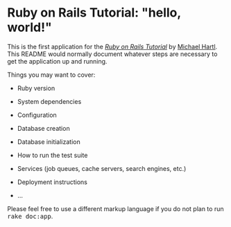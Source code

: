 # Ruby on Rails Tutorial: "hello, world!"

This is the first application for the [*Ruby on Rails Tutorial*](http://www.railstutorial.org/) by [Michael Hartl](http://www.michaelhartl.com/).
This README would normally document whatever steps are necessary to get the
application up and running.

Things you may want to cover:

* Ruby version

* System dependencies

* Configuration

* Database creation

* Database initialization

* How to run the test suite

* Services (job queues, cache servers, search engines, etc.)

* Deployment instructions

* ...


Please feel free to use a different markup language if you do not plan to run
<tt>rake doc:app</tt>.
